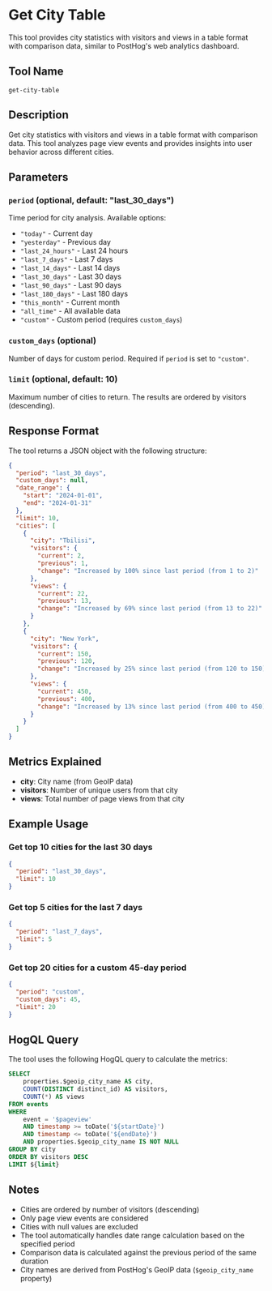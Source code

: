 # Get City Table

This tool provides city statistics with visitors and views in a table format with comparison data, similar to PostHog's web analytics dashboard.

## Tool Name
`get-city-table`

## Description
Get city statistics with visitors and views in a table format with comparison data. This tool analyzes page view events and provides insights into user behavior across different cities.

## Parameters

### `period` (optional, default: "last_30_days")
Time period for city analysis. Available options:
- `"today"` - Current day
- `"yesterday"` - Previous day
- `"last_24_hours"` - Last 24 hours
- `"last_7_days"` - Last 7 days
- `"last_14_days"` - Last 14 days
- `"last_30_days"` - Last 30 days
- `"last_90_days"` - Last 90 days
- `"last_180_days"` - Last 180 days
- `"this_month"` - Current month
- `"all_time"` - All available data
- `"custom"` - Custom period (requires `custom_days`)

### `custom_days` (optional)
Number of days for custom period. Required if `period` is set to `"custom"`.

### `limit` (optional, default: 10)
Maximum number of cities to return. The results are ordered by visitors (descending).

## Response Format

The tool returns a JSON object with the following structure:

```json
{
  "period": "last_30_days",
  "custom_days": null,
  "date_range": {
    "start": "2024-01-01",
    "end": "2024-01-31"
  },
  "limit": 10,
  "cities": [
    {
      "city": "Tbilisi",
      "visitors": {
        "current": 2,
        "previous": 1,
        "change": "Increased by 100% since last period (from 1 to 2)"
      },
      "views": {
        "current": 22,
        "previous": 13,
        "change": "Increased by 69% since last period (from 13 to 22)"
      }
    },
    {
      "city": "New York",
      "visitors": {
        "current": 150,
        "previous": 120,
        "change": "Increased by 25% since last period (from 120 to 150)"
      },
      "views": {
        "current": 450,
        "previous": 400,
        "change": "Increased by 13% since last period (from 400 to 450)"
      }
    }
  ]
}
```

## Metrics Explained

- **city**: City name (from GeoIP data)
- **visitors**: Number of unique users from that city
- **views**: Total number of page views from that city

## Example Usage

### Get top 10 cities for the last 30 days
```json
{
  "period": "last_30_days",
  "limit": 10
}
```

### Get top 5 cities for the last 7 days
```json
{
  "period": "last_7_days",
  "limit": 5
}
```

### Get top 20 cities for a custom 45-day period
```json
{
  "period": "custom",
  "custom_days": 45,
  "limit": 20
}
```

## HogQL Query

The tool uses the following HogQL query to calculate the metrics:

```sql
SELECT
    properties.$geoip_city_name AS city,
    COUNT(DISTINCT distinct_id) AS visitors,
    COUNT(*) AS views
FROM events
WHERE
    event = '$pageview'
    AND timestamp >= toDate('${startDate}')
    AND timestamp <= toDate('${endDate}')
    AND properties.$geoip_city_name IS NOT NULL
GROUP BY city
ORDER BY visitors DESC
LIMIT ${limit}
```

## Notes

- Cities are ordered by number of visitors (descending)
- Only page view events are considered
- Cities with null values are excluded
- The tool automatically handles date range calculation based on the specified period
- Comparison data is calculated against the previous period of the same duration
- City names are derived from PostHog's GeoIP data (`$geoip_city_name` property) 